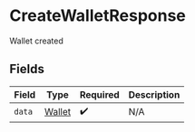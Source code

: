 # CreateWalletResponse

Wallet created


## Fields

| Field                                   | Type                                    | Required                                | Description                             |
| --------------------------------------- | --------------------------------------- | --------------------------------------- | --------------------------------------- |
| `data`                                  | [Wallet](../../models/shared/wallet.md) | :heavy_check_mark:                      | N/A                                     |